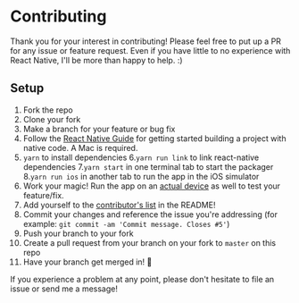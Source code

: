 # Contributing

Thank you for your interest in contributing! Please feel free to put up a PR for any issue or feature request.
Even if you have little to no experience with React Native, I'll be more than happy to help. :)

## Setup

1. Fork the repo
2. Clone your fork
3. Make a branch for your feature or bug fix
4. Follow the [React Native Guide](https://facebook.github.io/react-native/docs/getting-started.html) for getting started building a project with native code. A Mac is required.
5. `yarn` to install dependencies
6.`yarn run link` to link react-native dependencies
7.`yarn start` in one terminal tab to start the packager
8.`yarn run ios` in another tab to run the app in the iOS simulator
9. Work your magic! Run the app on an [actual device](http://facebook.github.io/react-native/releases/0.46/docs/running-on-device.html#running-on-device) as well to test your feature/fix.
10. Add yourself to the [contributor's list](https://github.com/housseindjirdeh/git-point#contributors) in the README!
11. Commit your changes and reference the issue you're addressing (for example: `git commit -am 'Commit message. Closes #5'`)
12. Push your branch to your fork
13. Create a pull request from your branch on your fork to `master` on this repo
14. Have your branch get merged in! :star2:

If you experience a problem at any point, please don't hesitate to file an issue or send me a message!
